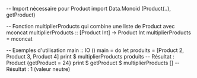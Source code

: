 -- Import nécessaire pour Product
import Data.Monoid (Product(..), getProduct)

-- Fonction multiplierProducts qui combine une liste de Product avec mconcat
multiplierProducts :: [Product Int] -> Product Int
multiplierProducts = mconcat

-- Exemples d'utilisation
main :: IO ()
main = do
    let produits = [Product 2, Product 3, Product 4]
    print $ multiplierProducts produits           -- Résultat : Product {getProduct = 24}
    print $ getProduct $ multiplierProducts []   -- Résultat : 1 (valeur neutre)

